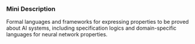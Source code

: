 ### Mini Description

Formal languages and frameworks for expressing properties to be proved about AI systems, including specification logics and domain-specific languages for neural network properties.
